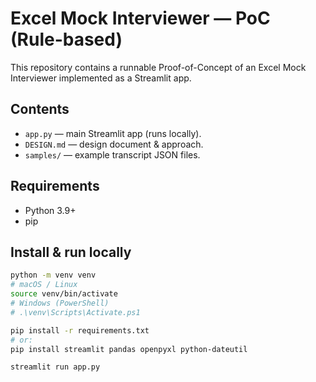 # Excel Mock Interviewer — PoC (Rule-based)

This repository contains a runnable Proof-of-Concept of an Excel Mock Interviewer implemented as a Streamlit app.

## Contents
- `app.py` — main Streamlit app (runs locally).
- `DESIGN.md` — design document & approach.
- `samples/` — example transcript JSON files.

## Requirements
- Python 3.9+
- pip

## Install & run locally
```bash
python -m venv venv
# macOS / Linux
source venv/bin/activate
# Windows (PowerShell)
# .\venv\Scripts\Activate.ps1

pip install -r requirements.txt
# or:
pip install streamlit pandas openpyxl python-dateutil

streamlit run app.py
